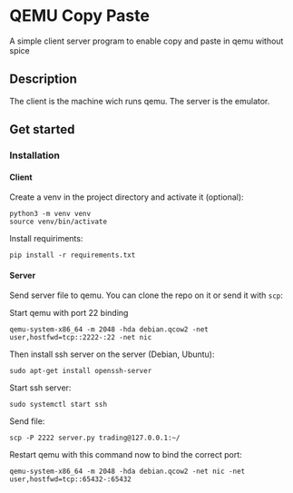# QEMU Copy Paste

A simple client server program to enable copy and paste in qemu without spice

## Description

The client is the machine wich runs qemu. The server is the emulator.

## Get started

### Installation

#### Client

Create a venv in the project directory and activate it (optional):
``` shell
python3 -m venv venv
source venv/bin/activate
```

Install requiriments:
``` shell
pip install -r requirements.txt
```

#### Server

Send server file to qemu. You can clone the repo on it or send it with `scp`:

Start qemu with port 22 binding
``` shell
qemu-system-x86_64 -m 2048 -hda debian.qcow2 -net user,hostfwd=tcp::2222-:22 -net nic
```

Then install ssh server on the server (Debian, Ubuntu):
``` shell
sudo apt-get install openssh-server
```

Start ssh server:
``` shell
sudo systemctl start ssh
```

Send file:
``` shell
scp -P 2222 server.py trading@127.0.0.1:~/
```

Restart qemu with this command now to bind the correct port:
``` shell
qemu-system-x86_64 -m 2048 -hda debian.qcow2 -net nic -net user,hostfwd=tcp::65432-:65432
```
